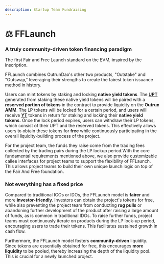 ```yaml
---
description: Startup Team Fundraising
---
```


# ⚖️ FFLaunch

### A truly community-driven token financing paradigm

The first Fair and Free Launch standard on the EVM, inspired by the inscription.

FFLaunch combines OutrunDao's other two products, "Outstake" and "Outswap," leveraging their strengths to create the fairest token issuance method in history.

Users can mint tokens by staking and locking **native yield tokens**. The [**UPT**](../outstake/yield-tokenization/pt.md) generated from staking these native yield tokens will be paired with a **reserved portion of tokens** in the contract to provide liquidity on the **Outrun AMM**. The LP tokens will be locked for a certain period, and users will receive [**YT**](../outstake/yield-tokenization/yt.md) tokens in return for staking and locking their **native yield tokens.** Once the lock period expires, users can withdraw their LP tokens, which consist of their UPT and the reserved tokens. This effectively allows users to obtain these tokens for **free** while continuously participating in the overall liquidity-building process of the project.

For the project team, the funds they raise come from the trading fees collected by the trading pairs during the LP lockup period.With the core fundamental requirements mentioned above, we also provide customizable callee interfaces for project teams to support the flexibility of FFLaunch. This allows project teams to build their own unique launch logic on top of the Fair And Free foundation.

### Not everything has a fixed price

Compared to traditional ICOs or IDOs, the FFLaunch model is **fairer** and more **investor-friendly**. Investors can obtain the project's tokens for free, while also preventing the project team from conducting **rug pulls** or abandoning further development of the product after raising a large amount of funds, as is common in traditional IDOs. To raise further funds, project teams must continuously iterate on products during the LP lock-up period, encouraging users to trade their tokens. This facilitates sustained growth in cash flow.

Furthermore, the FFLaunch model fosters **community-driven** liquidity. Since tokens are essentially obtained for free, this encourages **more liquidity** to be pooled, thereby increasing the depth of the liquidity pool. This is crucial for a newly launched project.
